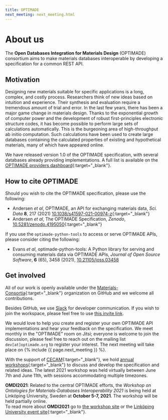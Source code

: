 ```yaml
---
title: OPTIMADE
next_meeting: next_meeting.html
---
```


# About us

The **Open Databases Integration for Materials Design** (OPTIMADE) consortium aims to make materials databases interoperable by developing a specification for a common REST API.

## Motivation

Designing new materials suitable for specific applications is a long, complex, and costly process.
Researchers think of new ideas based on intuition and experience.
Their synthesis and evaluation require a tremendous amount of trial and error.
In the last few years, there has been a major game change in materials design.
Thanks to the exponential growth of computer power and the development of robust first-principles electronic structure codes, it has become possible to perform large sets of calculations automatically.
This is the burgeoning area of high-throughput ab initio computation.
Such calculations have been used to create large databases containing the calculated properties of existing and hypothetical materials, many of which have appeared online.

We have released version 1.0 of the OPTIMADE specification, with several databases already providing implementations.
A full list is available on the [OPTIMADE providers dashboard](https://www.optimade.org/providers-dashboard/){:target="_blank"}.

## How to cite OPTIMADE

Should you wish to cite the OPTIMADE specification, please use the following:

- Andersen *et al*, OPTIMADE, an API for exchanging materials data, *Sci.  Data* **8**, 217 (2021) [10.1038/s41597-021-00974-z](https://doi.org/10.1038/s41597-021-00974-z){:target="_blank"}
- Andersen *et al*, The OPTIMADE Specification, *Zenodo*, [10.5281/zenodo.4195050](https://doi.org/10.5281/zenodo.4195050){:target="_blank"}

If you use the `optimade-python-tools` to access or serve OPTIMADE APIs, please consider citing the following:

- Evans *et al*, optimade-python-tools: A Python library for serving and consuming materials data via OPTIMADE APIs, *Journal of Open Source Software*, **6** (65), 3458 (2021), [10.21105/joss.03458](https://doi.org/10.21105/joss.03458)

## Get involved

All of our work is openly available under the [Materials-Consortia](https://github.com/Materials-Consortia/){:target="_blank"} organization on GitHub and we welcome all contributions.

Besides GitHub, we use [Slack](https://optimade.slack.com) for developer communication.
If you wish to join the workspace, please feel free to use [this invite link](https://join.slack.com/t/optimade/shared_invite/zt-rf1kjcxj-gpFfJH0WnAkafWMrxz4paA).

We would love to help you create and register your own OPTIMADE API implementations and hear your feedback on the specification.
We meet monthly in the "OPTIMADE" room on Jitsi; everyone is welcome to join the discussion, please feel free to reach out on the mailing list
`dev[at]optimade.org` to register your interest.
The next meeting will take place on {% include {{ page.next_meeting }} %}.

With the support of [CECAM](https://www.cecam.org){:target="_blank"}, we hold [annual workshops](https://www.cecam.org/search#stq=%22Open%20Databases%20Integration%20for%20Materials%20Design%22&stp=1){:target="_blank"} to discuss and develop the specification and related ideas.
The latest 2021 workshop was held virtually between June 7th and June 11th, with sessions accommodating multiple timezones.

**OMDI2021**: Related to the central OPTIMADE efforts, the *Workshop on Ontologies for Materials-Databases Interoperability 2021* is being held at Linköping University, Sweden at **October 5-7, 2021**.
The workshop will be held partially online.  
To read more about **OMDI2021** go to [the workshop site](omdi2021) or the [Linköping University event site](https://liu.se/en/research/omdi2021){:target="_blank"}.
